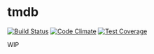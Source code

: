 # tmdb

[![Build Status](https://travis-ci.org/18Months/tmdb.svg?branch=master)](https://travis-ci.org/18Months/tmdb)
[![Code Climate](https://codeclimate.com/github/18Months/tmdb/badges/gpa.svg)](https://codeclimate.com/github/18Months/tmdb)
[![Test Coverage](https://codeclimate.com/github/18Months/tmdb/badges/coverage.svg)](https://codeclimate.com/github/18Months/tmdb/coverage)

WIP